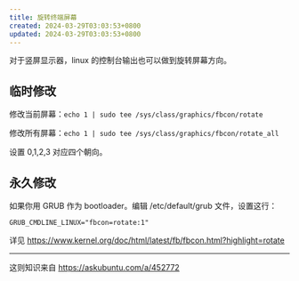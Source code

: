 ```yaml
---
title: 旋转终端屏幕
created: 2024-03-29T03:03:53+0800
updated: 2024-03-29T03:03:53+0800
---
```



对于竖屏显示器，linux 的控制台输出也可以做到旋转屏幕方向。

## 临时修改

修改当前屏幕：`echo 1 | sudo tee /sys/class/graphics/fbcon/rotate`

修改所有屏幕：`echo 1 | sudo tee /sys/class/graphics/fbcon/rotate_all`

设置 0,1,2,3 对应四个朝向。

## 永久修改

如果你用 GRUB 作为 bootloader。编辑 /etc/default/grub 文件，设置这行：

`GRUB_CMDLINE_LINUX="fbcon=rotate:1"`

详见 https://www.kernel.org/doc/html/latest/fb/fbcon.html?highlight=rotate

----

这则知识来自 https://askubuntu.com/a/452772
